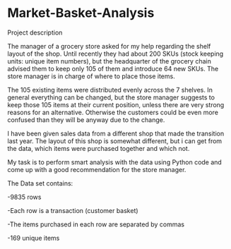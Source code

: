 # Market-Basket-Analysis

Project description 

 The manager of a grocery store asked for my help regarding the shelf layout of the shop. Until recently they had about 200 SKUs (stock keeping units: unique item numbers), but the headquarter of the grocery chain advised them to keep only 105 of them and introduce 64 new SKUs. The store manager is in charge of where to place those items. 
 
 The 105 existing items were distributed evenly across the 7 shelves. In general everything can be changed, but the store manager suggests to keep those 105 items at their current position, unless there are very strong reasons for an alternative. Otherwise the customers could be even more confused than they will be anyway due to the change.  
 
 I have been given sales data from a different shop that made the transition last year. The layout of this shop is somewhat different, but i can get from the data, which items were purchased together and which not.  
 
 My task is to perform smart analysis with the data using Python code and come up with a good recommendation for the store manager.  
 
The Data set contains:  

-9835 rows 

-Each row is a transaction (customer basket) 

-The items purchased in each row are separated by commas 

-169 unique items
